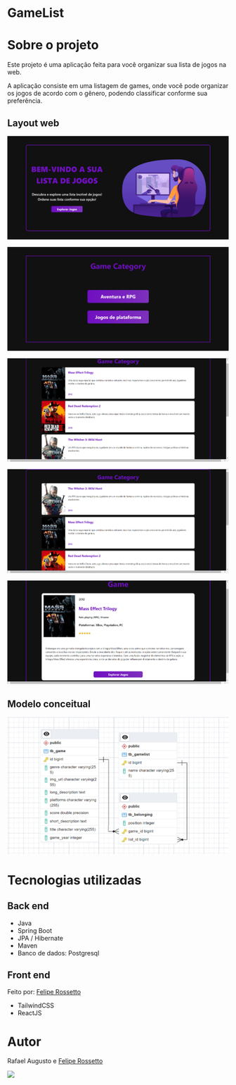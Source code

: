 # GameList 

# Sobre o projeto

Este projeto é uma aplicação feita para você organizar sua lista de jogos na web.

A aplicação consiste em uma listagem de games, onde você pode organizar os jogos de acordo com o gênero, podendo classificar conforme sua preferência.

## Layout web
![Web 1](assets/gamelist/img01.png)

![Web 2](assets/gamelist/img02.png)

![Web 3](assets/gamelist/img03.png)

![Web 3.1](assets/gamelist/img03.2.png)

![Web 4](assets/gamelist/img04.png)

## Modelo conceitual
![Modelo Conceitual](assets/gamelist/modelorelacional.PNG)

# Tecnologias utilizadas



## Back end
- Java
- Spring Boot
- JPA / Hibernate
- Maven
- Banco de dados: Postgresql
  
## Front end
Feito por: [Felipe Rossetto](https://github.com/Feliperosscoder)
- TailwindCSS
- ReactJS

# Autor

Rafael Augusto e [Felipe Rossetto](https://github.com/Feliperosscoder)


<div> 
<a href="https://www.linkedin.com/in/rafaelaugustorodrigues/" target="_blank"><img src="https://img.shields.io/badge/-LinkedIn-%230077B5?style=for-the-badge&logo=linkedin&logoColor=white"  target="_blank"></a> 
</div>
